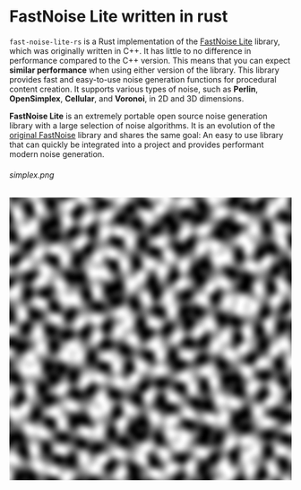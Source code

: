 # FastNoise Lite written in rust

`fast-noise-lite-rs` is a Rust implementation of the [FastNoise Lite](https://github.com/Auburn/FastNoiseLite) library, which was originally written in C++. It has little to no difference in performance compared to the C++ version. This means that you can expect **similar performance** when using either version of the library.
This library provides fast and easy-to-use noise generation functions for procedural content creation. It supports various types of noise, such as **Perlin**, **OpenSimplex**, **Cellular**, and **Voronoi**, in 2D and 3D dimensions.

**FastNoise Lite** is an extremely portable open source noise generation library with a large selection of noise algorithms. It is an evolution of the [original FastNoise](https://github.com/Auburn/FastNoiseLite/tree/FastNoise-Legacy) library and shares the same goal: An easy to use library that can quickly be integrated into a project and provides performant modern noise generation.

###### simplex.png
![Image of 2D simpex noise generated using this library](./examples/simplex.png)